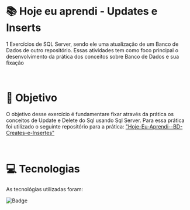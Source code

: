 # :books: Hoje eu aprendi - Updates e Inserts
<p>1 Exercícios de SQL Server, sendo ele uma atualização de um Banco de Dados de outro repositório. Essas atividades tem como foco principal o desenvolvimento da prática dos conceitos sobre Banco de Dados e sua fixação</p>

<br>

# :blue_book: Objetivo

O objetivo desse exercício é fundamentare fixar através da prática os conceitos de Update e Delete do Sql usando Sql Server. Para essa prática foi utilizado o seguinte repositório para a prática: <a href="https://github.com/YanMCoutinho/Hoje-Eu-Aprendi--BD-Creates-e-Inserts">"Hoje-Eu-Aprendi--BD-Creates-e-Insertes"</a>

<br>

# :computer: Tecnologias

As tecnológias utilizadas foram:

![Badge](https://img.shields.io/static/v1?label=&message=SQL_Server&color=darkGraystyle=for-the-badge)
